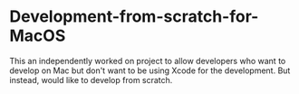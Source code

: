 # Development-from-scratch-for-MacOS

This an independently worked on project to allow developers who want to develop on Mac but don't want to be using Xcode for the development. But instead, would like to develop from scratch.
